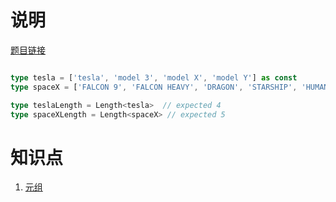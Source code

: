 # 说明

[题目链接](https://github.com/type-challenges/type-challenges/tree/main/questions/00018-easy-tuple-length)

```ts

type tesla = ['tesla', 'model 3', 'model X', 'model Y'] as const
type spaceX = ['FALCON 9', 'FALCON HEAVY', 'DRAGON', 'STARSHIP', 'HUMAN SPACEFLIGHT'] as const

type teslaLength = Length<tesla>  // expected 4
type spaceXLength = Length<spaceX> // expected 5

```

# 知识点

1. [元组](https://www.typescriptlang.org/docs/handbook/variable-declarations.html#tuple-destructuring)
